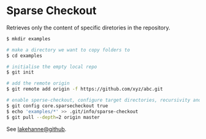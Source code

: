 # Sparse Checkout

Retrieves only the content of specific diretories in the repository.

```bash
$ mkdir examples

# make a directory we want to copy folders to
$ cd examples

# initialise the empty local repo
$ git init

# add the remote origin
$ git remote add origin -f https://github.com/xyz/abc.git

# enable sperse-checkout, configure target directories, recursivity and depth
$ git config core.sparsecheckout true
$ echo 'examples/*' >> .git/info/sparse-checkout
$ git pull --depth=2 origin master
```

See [lakehanne@github](https://lakehanne.github.io/git-sparse-checkout).